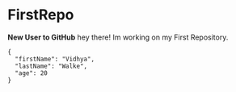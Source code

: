 # FirstRepo
**New User to GitHub**
hey there! Im working on my First Repository.
```
{
  "firstName": "Vidhya",
  "lastName": "Walke",
  "age": 20
}
```
